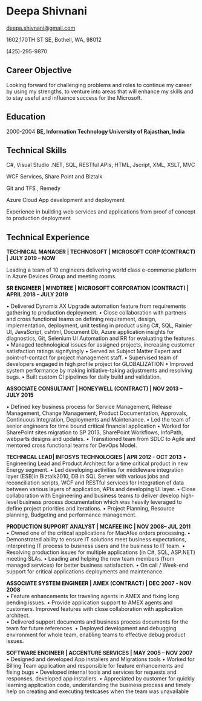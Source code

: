 Deepa Shivnani 
=============
deepa.shivnani@gmail.com

1602,170TH ST SE, Bothell, WA, 98012         

(425)-295-9870

Career Objective
----------------
Looking forward for challenging problems and roles to continue my career by using my strengths, to venture into
areas that will enhance my skills and to stay useful and influence success for the Microsoft.

Education
---------

2000-2004 
   **BE, Information Technology University of Rajasthan, India**

Technical Skills
----------------

C#, Visual Studio .NET, SQL, RESTful APIs, HTML, Jscript, XML, XSLT, MVC

WCF Services, Share Point and Biztalk 

Git and TFS , Remedy 

Azure Cloud App development and deployment

Experience in building web services and applications from proof of concept to production deployment

Technical Experience
--------------------
**TECHNICAL MANAGER | TECHNOSOFT | MICROSOFT CORP (CONTRACT) | JULY 2019 – NOW**

Leading a team of 10 engineers delivering world class e-commerse platform in Azure Devices Group and meeting rooms. 

**SR ENGINEER | MINDTREE | MICROSOFT CORPORATION (CONTRACT) | APRIL 2018 – JULY 2019**

•	Delivered Dynamix AX Upgrade automation feature from requirements gathering to production deployment. 
•	Close collaboration with partners and cross functional teams on defining requirement, design, implementation, deployment, unit testing in product using C#, SQL, Rainier UI, JavaScript, cshtml, Document Db, Azure application insights for diagnostics, Git, Selenium UI Automation and RR for evaluating the features.
•	Managed technological issues for assigned projects, increasing customer satisfaction ratings signifyingly 
•	Served as Subject Matter Expert and point-of-contact for project management staff.
•	Supervised team of  developers engaged in high profile project for GLOBALIZATION
•	Improved system performance by making initiative-taking adjustments and resolving bugs.
•	Built custom CI pipelines for daily build and validation. 


**ASSOCIATE CONSULTANT | HONEYWELL (CONTRACT) | NOV 2013 – JULY 2015**

•	Defined key business process for Service Management, Release Management, Change Management, Product Documentation, Approvals, Continuous Integration, Deployments and Maintenance.
•	Led the team of senior engineers for time bound critical financial application 
•	Worked for SharePoint sites migration to SP 2013, SharePoint Workflows, InfoPath, webparts designs and updates.
•	Transitioned team from SDLC to Agile and mentored cross functional teams for DevOps Model. 

**TECHNICAL LEAD| INFOSYS TECHNOLOGIES | APR 2012 - OCT 2013** 
•	Engineering Lead and Product Architect for a time critical product in new Energy segment. 
•	Led developing activities for middleware integration layer (ESB)in Biztalk2010, DB in SQL Server with various jobs and reconciliation scripts, WCF and RESTful services for Integration of data between various layers of application, APIs and developing UI layer.
•	Close collaboration with Engineering and business teams to deliver develop high-level business process documentation which was heavily leveraged to define project priorities and iterations.
•	Project Planning, Resource planning, Budgeting and performance management.

**PRODUCTION SUPPORT ANALYST | MCAFEE INC | NOV 2008– JUL 2011** 		 
•	Owned one of the critical applications for MacAfee orders processing. 
•	Demonstrated ability to ensure IT solutions meet business expectations, interpreting IT process to business users and the business to IT team.
•	Resolving production issues for multiple applications (in C#, SQL, ASP.NET) meeting SLAs. 
•	Leading and helping the new team members (from managed services) for better business satisfaction.
•	On call / Week-end support for critical applications deployments and maintenance.

**ASSOCIATE SYSTEM ENGINEER | AMEX (CONTRACT) | DEC 2007 - NOV 2008** 	 
•	Feature enhancements for traveling agents in AMEX and fixing long pending issues. 
•	Provide application support to AMEX agents and customers. Improved features with close collaboration with application architect.  
•	Delivered support documents and business process documents for the team for future references.
•	Deployed development and debugging environment for whole team, enabling teams to effective debug product issues. 
 
**SOFTWARE ENGINEER | ACCENTURE SERVICES | MAY 2005 – NOV 2007** 	
•	Designed and developed App installers and Migrations tools
•	Worked for Billing Team application and responsible for feature enhancements and fixing bugs 
•	Developed internal tools and services for requests and responses, developed app installers.
•	Appreciated by customer for quickly learning application code, understanding the business process and timely help on creating and executing testcases when the team was unavailable
